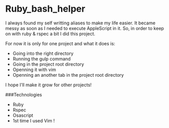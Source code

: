 # Ruby_bash_helper

I always found my self writting aliases to make my life easier.
It became messy as soon as I needed to execute AppleScript in it.
So, in order to keep on with ruby & rspec a bit I did this project.

For now it is only for one project and what it does is:
- Going into the right directory
- Running the gulp command
- Going in the project root directory
- Openning it with vim
- Openning an another tab in the project root directory

I hope I'll make it grow for other projects!

###Technologies
- Ruby
- Rspec
- Osascript
- 1st time I used Vim !
